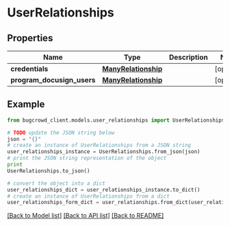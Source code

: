 # UserRelationships


## Properties

Name | Type | Description | Notes
------------ | ------------- | ------------- | -------------
**credentials** | [**ManyRelationship**](ManyRelationship.md) |  | [optional] 
**program_docusign_users** | [**ManyRelationship**](ManyRelationship.md) |  | [optional] 

## Example

```python
from bugcrowd_client.models.user_relationships import UserRelationships

# TODO update the JSON string below
json = "{}"
# create an instance of UserRelationships from a JSON string
user_relationships_instance = UserRelationships.from_json(json)
# print the JSON string representation of the object
print
UserRelationships.to_json()

# convert the object into a dict
user_relationships_dict = user_relationships_instance.to_dict()
# create an instance of UserRelationships from a dict
user_relationships_form_dict = user_relationships.from_dict(user_relationships_dict)
```
[[Back to Model list]](../README.md#documentation-for-models) [[Back to API list]](../README.md#documentation-for-api-endpoints) [[Back to README]](../README.md)


